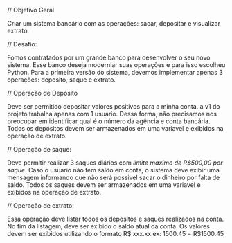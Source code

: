 // Objetivo Geral

Criar um sistema bancário com as operações: sacar, depositar e visualizar extrato. 

// Desafio:

Fomos contratados por um grande banco para desenvolver o seu novo sistema. Esse banco deseja moderniar suas
operações e para isso escolheu Python. Para a primeira versão do sistema, devemos implementar apenas 3 
operações: deposito, saque e extrato. 

// Operação de Deposito  

Deve ser permitido depositar valores positivos para a minha conta.
a v1 do projeto trabalha apenas com 1 usuario. Dessa forma, não precisamos nos preocupar em identificar qual é
o número da agência e conta bancária. Todos os depósitos devem ser armazenados em uma variavel e exibidos na
operação de extrato. 

// Operação de saque:

Deve permitir realizar 3 saques diários com *limite maximo de R$500,00 por saque*. Caso o usuario não tem saldo em
conta, o sistema deve exibir uma mensagem informando que não será possivel sacar o dinheiro por falta de saldo.
Todos os saques devem ser armazenados em uma variavel e exibidos na operação de extrato.

// Operação de extrato:

Essa operação deve listar todos os depositos e saques realizados na conta. No fim da listagem, deve ser exibido o saldo atual da conta.
Os valores devem ser exibidos utilizando o formato R$ xxx.xx 
ex: 1500.45 = R$1500.45